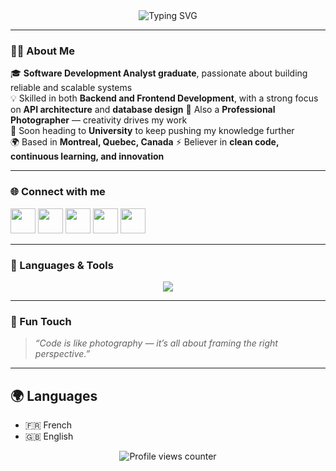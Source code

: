<!-- 🎯 GITHUB PROFILE README - ADAM BRILLON -->

<!-- HEADER -->
<div align="center">
  <img src="https://readme-typing-svg.herokuapp.com?font=Fira+Code&size=26&pause=1000&color=00C4FF&center=true&vCenter=true&width=600&lines=Hi+👋,+I'm+Adam+Brillon!;Software+%26+Web+Developer;Analyste+Programmeur+Gradué;Backend+Enthusiast+⚙️;Always+learning+new+things+💡" alt="Typing SVG" />
</div>

---

### 👨‍💻 About Me  
🎓 **Software Development Analyst graduate**, passionate about building reliable and scalable systems  
💡 Skilled in both **Backend and Frontend Development**, with a strong focus on **API architecture** and **database design**
📸 Also a **Professional Photographer** — creativity drives my work  
🎯 Soon heading to **University** to keep pushing my knowledge further  
🌍 Based in **Montreal, Quebec, Canada**
⚡ Believer in **clean code, continuous learning, and innovation**

---

### 🌐 Connect with me  
<p align="left">
  <a href="https://codepen.io/brillonadam" target="_blank"><img src="https://skillicons.dev/icons?i=codepen" height="40"/></a>
  <a href="https://twitter.com/_admx_" target="_blank"><img src="https://skillicons.dev/icons?i=twitter" height="40"/></a>
  <a href="https://www.linkedin.com/in/adambrillon/" target="_blank"><img src="https://skillicons.dev/icons?i=linkedin" height="40"/></a>
  <a href="https://www.facebook.com/axb2002" target="_blank"><img src="https://skillicons.dev/icons?i=facebook" height="40"/></a>
  <a href="https://instagram.com/adm.focus" target="_blank"><img src="https://skillicons.dev/icons?i=instagram" height="40"/></a>
</p>

---

### 🧰 Languages & Tools  
<p align="center">
  <img src="https://skillicons.dev/icons?i=html,css,js,ts,php,nodejs,express,java,python,kotlin,react,nextjs,angular,tailwind,sass,bootstrap,mongodb,mysql,postgres,git,figma,ps,androidstudio,vscode" />
</p>

---

### 🎨 Fun Touch  
> *“Code is like photography — it’s all about framing the right perspective.”*

---

## 🌍 Languages
- 🇫🇷 French  
- 🇬🇧 English  

<div align="center">
  <img src="https://komarev.com/ghpvc/?username=brillonadam&label=Profile+Views&color=00C4FF&style=flat-square" alt="Profile views counter"/>
</div>

